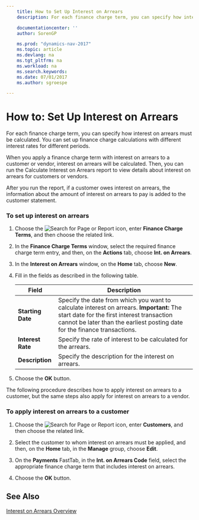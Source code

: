 ```yaml
---
    title: How to Set Up Interest on Arrears
    description: For each finance charge term, you can specify how interest on arrears must be calculated. You can set up finance charge calculations with different interest rates for different periods.

    documentationcenter: ''
    author: SorenGP

    ms.prod: "dynamics-nav-2017"
    ms.topic: article
    ms.devlang: na
    ms.tgt_pltfrm: na
    ms.workload: na
    ms.search.keywords:
    ms.date: 07/01/2017
    ms.author: sgroespe

---
```

# How to: Set Up Interest on Arrears
For each finance charge term, you can specify how interest on arrears must be calculated. You can set up finance charge calculations with different interest rates for different periods.  

 When you apply a finance charge term with interest on arrears to a customer or vendor, interest on arrears will be calculated. Then, you can run the Calculate Interest on Arrears report to view details about interest on arrears for customers or vendors.  

 After you run the report, if a customer owes interest on arrears, the information about the amount of interest on arrears to pay is added to the customer statement.  

### To set up interest on arrears  

1.  Choose the ![Search for Page or Report](media/ui-search/search_small.png "Search for Page or Report icon") icon, enter **Finance Charge Terms**, and then choose the related link.  

2.  In the **Finance Charge Terms** window, select the required finance charge term entry, and then, on the **Actions** tab, choose **Int. on Arrears**.  

3.  In the **Interest on Arrears** window, on the **Home** tab, choose **New**.  

4.  Fill in the fields as described in the following table.  

    |Field|Description|  
    |---------------------------------|---------------------------------------|  
    |**Starting Date**|Specify the date from which you want to calculate interest on arrears. **Important:**  The start date for the first interest transaction cannot be later than the earliest posting date for the finance transactions.|  
    |**Interest Rate**|Specify the rate of interest to be calculated for the arrears.|  
    |**Description**|Specify the description for the interest on arrears.|  

5.  Choose the **OK** button.  

 The following procedure describes how to apply interest on arrears to a customer, but the same steps also apply for interest on arrears to a vendor.  

### To apply interest on arrears to a customer  

1.  Choose the ![Search for Page or Report](media/ui-search/search_small.png "Search for Page or Report icon") icon, enter **Customers**, and then choose the related link.  

2.  Select the customer to whom interest on arrears must be applied, and then, on the **Home** tab, in the **Manage** group, choose **Edit**.  

3.  On the **Payments** FastTab, in the **Int. on Arrears Code** field, select the appropriate finance charge term that includes interest on arrears.  

4.  Choose the **OK** button.  

## See Also  
 [Interest on Arrears Overview](interest-on-arrears-overview.md)   
